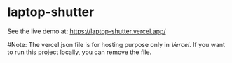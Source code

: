﻿# laptop-shutter
 See the live demo at: https://laptop-shutter.vercel.app/

 #Note:
The vercel.json file is for hosting purpose only in *Vercel*. If you want to run this project locally, you can remove the file.
